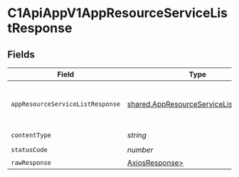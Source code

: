 # C1ApiAppV1AppResourceServiceListResponse


## Fields

| Field                                                                                                      | Type                                                                                                       | Required                                                                                                   | Description                                                                                                |
| ---------------------------------------------------------------------------------------------------------- | ---------------------------------------------------------------------------------------------------------- | ---------------------------------------------------------------------------------------------------------- | ---------------------------------------------------------------------------------------------------------- |
| `appResourceServiceListResponse`                                                                           | [shared.AppResourceServiceListResponse](../../models/shared/appresourceservicelistresponse.md)             | :heavy_minus_sign:                                                                                         |  The AppResourceServiceListResponse message contains a list of results and a nextPageToken if applicable.<br/> |
| `contentType`                                                                                              | *string*                                                                                                   | :heavy_check_mark:                                                                                         | N/A                                                                                                        |
| `statusCode`                                                                                               | *number*                                                                                                   | :heavy_check_mark:                                                                                         | N/A                                                                                                        |
| `rawResponse`                                                                                              | [AxiosResponse>](https://axios-http.com/docs/res_schema)                                                   | :heavy_minus_sign:                                                                                         | N/A                                                                                                        |